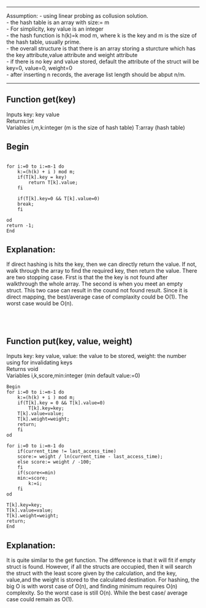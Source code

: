 **********************************************************************
Assumption: - using linear probing as collusion solution.
            <br>
	    - the hash table is an array with size:= m
	    <br>
	    - For simplicity, key value is an integer 
	    <br>
	    - the hash function is h(k)=k mod m, where k is the key and m is the size of the hash table, usually prime. 
	    <br>
	    - the overall structure is that there is an array storing a sturcture which has the key attribute,value attribute and weight attribute
	    <br>
            - if there is no key and value stored, default the attribute of the struct will be key=0, value=0, weight=0
	    <br>
	    - after inserting n records, the average list length should be abput n/m.
*******************************************************************		


Function get(key)
---------------
Inputs key: key value
<br>
Returns:int
<br>
Variables  i,m,k:integer (m is the size of hash table) T:array (hash table)

Begin
--------------------
```

for i:=0 to i:=m-1 do
    k:=(h(k) + i ) mod m;
    if(T[k].key = key) 
        return T[k].value;
    fi

    if(T[k].key=0 && T[k].value=0)
    break;
    fi

od
return -1;
End
```

Explanation: 
-----------------------------------------------
If direct hashing is hits the key, then we can directly return the value. If not, walk through the array to find the required key, 
then return the value. There are two stopping case. First is that the the key is not found after walkthrough the whole array. 
The second is when you meet an empty struct. This two case can result in the cound not found result.
Since it is direct mapping, the best/average case of complaxity could be O(1). The worst case would be O(n).

<br>
<br>



Function put(key, value, weight) 
-----------------
Inputs key: key value, value: the value to be stored, weight: the number using for invalidating keys
<br>
Returns void
<br>
Variables i,k,score,min:integer (min default value:=0)
```
Begin
for i:=0 to i:=m-1 do
    k:=(h(k) + i ) mod m;
    if(T[k].key = 0 && T[k].value=0) 
        T[k].key=key;
	T[k].value=value;
	T[k].weight=weight;
	return;
    fi
od

for i:=0 to i:=m-1 do
    if(current_time != last_access_time) 
	score:= weight / ln(current_time - last_access_time);
    else score:= weight / -100;    
    fi
    if(score<=min)
	min:=score;
        k:=i;
    fi
od

T[k].key=key;
T[k].value=value;
T[k].weight=weight;
return;
End
```
    
Explanation:
------------------------
It is quite similar to the get function. The difference is that it will fit if empty struct is found. 
However, if all the structs are occupied, then it will search the struct with the least score given by the calculation,
and the key, value,and the weight is stored to the calculated destination. For hashing, the big O is with worst case of O(n), 
and finding minimum requires O(n) complexity. So the worst case is still O(n). While the best case/ average case could remain as O(1).      




